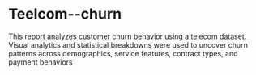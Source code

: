 # Teelcom--churn
This report analyzes customer churn behavior using a telecom dataset. Visual analytics and statistical breakdowns were used to uncover churn patterns across demographics, service features, contract types, and payment behaviors
